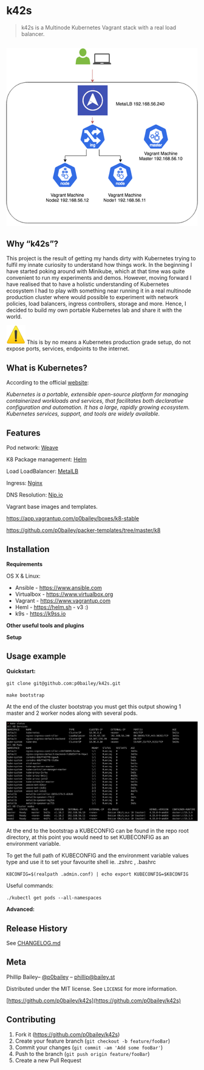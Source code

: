 
# k42s
<a id="markdown-k42s" name="k42s"></a>

>k42s is a Multinode Kubernetes Vagrant stack with a real load balancer.

## <img src=".img/architecture.png" alt="Kubernetes" width="600"/>
<a id="markdown-%3Cimg%20src%3D%22.img%2Farchitecture.png%22%20alt%3D%22Kubernetes%22%20width%3D%22600%22%2F%3E" name="%3Cimg%20src%3D%22.img%2Farchitecture.png%22%20alt%3D%22Kubernetes%22%20width%3D%22600%22%2F%3E"></a>

## Why “k42s”?

This project is the result of getting my hands dirty with Kubernetes trying to fulfil my innate curiosity to
understand how things work. In the beginning I have started poking around with Minikube, which at that
time was quite convenient to run my experiments and demos. However, moving forward I have realised that
to have a holistic understanding of Kubernetes ecosystem I had to play with something near running it
in a real multinode production cluster where would possible to experiment with  network policies, load balancers,
ingress controllers, storage and more. Hence, I decided to build my own portable  Kubernetes lab and share it with the
world.


 <img src=".img/warning.png" alt="Kubernetes" width="50"/> This is by no means a Kubernetes production grade setup,
 do not expose ports, services, endpoints to the internet.


## What is Kubernetes?

According to the official [website](https://kubernetes.io/docs/concepts/overview/what-is-kubernetes/):

_Kubernetes is a portable, extensible open-source platform for managing containerized workloads and services, that facilitates both declarative configuration and automation. It has a large, rapidly growing ecosystem. Kubernetes services, support, and tools are widely available._


## Features
<a id="markdown-Features" name="Features"></a>

Pod network: [Weave](https://www.weave.works/docs/net/latest/overview/)

K8 Package management: [Helm](https://helm.sh)

Load LoadBalancer: [MetalLB](https://metallb.universe.tf/)

Ingress: [Nginx](https://kubernetes.github.io/ingress-nginx/)

DNS Resolution: [Nip.io](http://nip.io/)

Vagrant base images and templates.

https://app.vagrantup.com/p0bailey/boxes/k8-stable

https://github.com/p0bailey/packer-templates/tree/master/k8


## Installation
<a id="markdown-Installation" name="Installation"></a>

**Requirements**

OS X & Linux:

- Ansible - https://www.ansible.com 
- Virtualbox - https://www.virtualbox.org
- Vagrant - https://www.vagrantup.com
- Heml - https://helm.sh - v3 :)
- k9s - https://k9ss.io


**Other useful tools and plugins**


**Setup**


## Usage example
<a id="markdown-Usage%20example" name="Usage%20example"></a>

**Quickstart:**

`git clone git@github.com:p0bailey/k42s.git`

`make bootstrap`

At the end of the cluster bootstrap you must get this output showing 1 master and 2 worker nodes along with several pods.

<img src=".img/status.png" alt="Kubernetes" width="600"/>

At the end to the bootstrap a KUBECONFIG can be found in the repo root directory, at this point you would need to set KUBECONFIG as an environment variable.

To get the full path of KUBECONFIG and the environment variable values type and use it to set your favourite shell ie. .zshrc , .bashrc  

`K8CONFIG=$(realpath .admin.conf) | echo export KUBECONFIG=$K8CONFIG`



Useful commands:

`./kubectl get pods --all-namespaces`

**Advanced:**


## Release History
<a id="markdown-Release%20History" name="Release%20History"></a>

See [CHANGELOG.md](CHANGELOG.md)

## Meta
<a id="markdown-Meta" name="Meta"></a>

Phillip Bailey– [@p0bailey](https://twitter.com/@p0bailey) – phillip@bailey.st

Distributed under the MIT license. See ``LICENSE`` for more information.

[https://github.com/p0bailey/k42s](https://github.com/p0bailey/k42s)

## Contributing
<a id="markdown-Contributing" name="Contributing"></a>

1. Fork it (<https://github.com/p0bailey/k42s>)
2. Create your feature branch (`git checkout -b feature/fooBar`)
3. Commit your changes (`git commit -am 'Add some fooBar'`)
4. Push to the branch (`git push origin feature/fooBar`)
5. Create a new Pull Request
